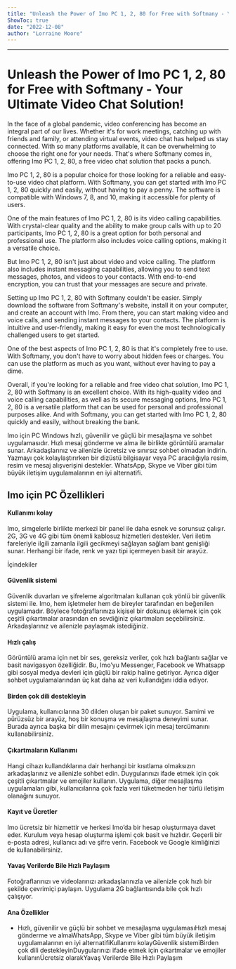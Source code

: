 ```yaml
---
title: "Unleash the Power of Imo PC 1, 2, 80 for Free with Softmany - Your Ultimate Video Chat Solution!"
ShowToc: true 
date: "2022-12-08"
author: "Lorraine Moore"
---
```

*****
# Unleash the Power of Imo PC 1, 2, 80 for Free with Softmany - Your Ultimate Video Chat Solution!

In the face of a global pandemic, video conferencing has become an integral part of our lives. Whether it's for work meetings, catching up with friends and family, or attending virtual events, video chat has helped us stay connected. With so many platforms available, it can be overwhelming to choose the right one for your needs. That's where Softmany comes in, offering Imo PC 1, 2, 80, a free video chat solution that packs a punch.

Imo PC 1, 2, 80 is a popular choice for those looking for a reliable and easy-to-use video chat platform. With Softmany, you can get started with Imo PC 1, 2, 80 quickly and easily, without having to pay a penny. The software is compatible with Windows 7, 8, and 10, making it accessible for plenty of users.

One of the main features of Imo PC 1, 2, 80 is its video calling capabilities. With crystal-clear quality and the ability to make group calls with up to 20 participants, Imo PC 1, 2, 80 is a great option for both personal and professional use. The platform also includes voice calling options, making it a versatile choice.

But Imo PC 1, 2, 80 isn't just about video and voice calling. The platform also includes instant messaging capabilities, allowing you to send text messages, photos, and videos to your contacts. With end-to-end encryption, you can trust that your messages are secure and private.

Setting up Imo PC 1, 2, 80 with Softmany couldn't be easier. Simply download the software from Softmany's website, install it on your computer, and create an account with Imo. From there, you can start making video and voice calls, and sending instant messages to your contacts. The platform is intuitive and user-friendly, making it easy for even the most technologically challenged users to get started.

One of the best aspects of Imo PC 1, 2, 80 is that it's completely free to use. With Softmany, you don't have to worry about hidden fees or charges. You can use the platform as much as you want, without ever having to pay a dime.

Overall, if you're looking for a reliable and free video chat solution, Imo PC 1, 2, 80 with Softmany is an excellent choice. With its high-quality video and voice calling capabilities, as well as its secure messaging options, Imo PC 1, 2, 80 is a versatile platform that can be used for personal and professional purposes alike. And with Softmany, you can get started with Imo PC 1, 2, 80 quickly and easily, without breaking the bank.


Imo için PC Windows hızlı, güvenilir ve güçlü bir mesajlaşma ve sohbet uygulamasıdır. Hızlı mesaj gönderme ve alma ile birlikte görüntülü aramalar sunar. Arkadaşlarınız ve ailenizle ücretsiz ve sınırsız sohbet olmadan indirin. Yazmayı çok kolaylaştırırken bir dizüstü bilgisayar veya PC aracılığıyla resim, resim ve mesaj alışverişini destekler. WhatsApp, Skype ve Viber gibi tüm büyük iletişim uygulamalarının en iyi alternatifi.
 
## Imo için PC Özellikleri
 
#### Kullanımı kolay
 
Imo, simgelerle birlikte merkezi bir panel ile daha esnek ve sorunsuz çalışır. 2G, 3G ve 4G gibi tüm önemli kablosuz hizmetleri destekler. Veri iletim fareleriyle ilgili zamanla ilgili gecikmeyi sağlayan sağlam bant genişliği sunar. Herhangi bir ifade, renk ve yazı tipi içermeyen basit bir arayüz.
 
İçindekiler
 
#### Güvenlik sistemi
 
Güvenlik duvarları ve şifreleme algoritmaları kullanan çok yönlü bir güvenlik sistemi ile. Imo, hem işletmeler hem de bireyler tarafından en beğenilen uygulamadır. Böylece fotoğraflarınıza kişisel bir dokunuş eklemek için çok çeşitli çıkartmalar arasından en sevdiğiniz çıkartmaları seçebilirsiniz. Arkadaşlarınız ve ailenizle paylaşmak istediğiniz.
 
#### Hızlı çalış
 
Görüntülü arama için net bir ses, gereksiz veriler, çok hızlı bağlantı sağlar ve basit navigasyon özelliğidir. Bu, Imo’yu Messenger, Facebook ve Whatsapp gibi sosyal medya devleri için güçlü bir rakip haline getiriyor. Ayrıca diğer sohbet uygulamalarından üç kat daha az veri kullandığını iddia ediyor.
 
#### Birden çok dili destekleyin
 
Uygulama, kullanıcılarına 30 dilden oluşan bir paket sunuyor. Samimi ve pürüzsüz bir arayüz, hoş bir konuşma ve mesajlaşma deneyimi sunar. Burada ayrıca başka bir dilin mesajını çevirmek için mesaj tercümanını kullanabilirsiniz.
 
#### Çıkartmaların Kullanımı
 
Hangi cihazı kullandıklarına dair herhangi bir kısıtlama olmaksızın arkadaşlarınız ve ailenizle sohbet edin. Duygularınızı ifade etmek için çok çeşitli çıkartmalar ve emojiler kullanın. Uygulama, diğer mesajlaşma uygulamaları gibi, kullanıcılarına çok fazla veri tüketmeden her türlü iletişim olanağını sunuyor.
 
#### Kayıt ve Ücretler
 
Imo ücretsiz bir hizmettir ve herkesi Imo’da bir hesap oluşturmaya davet eder. Kurulum veya hesap oluşturma işlemi çok basit ve hızlıdır. Geçerli bir e-posta adresi, kullanıcı adı ve şifre verin. Facebook ve Google kimliğinizi de kullanabilirsiniz.
 
#### Yavaş Verilerde Bile Hızlı Paylaşım
 
Fotoğraflarınızı ve videolarınızı arkadaşlarınızla ve ailenizle çok hızlı bir şekilde çevrimiçi paylaşın. Uygulama 2G bağlantısında bile çok hızlı çalışıyor.
 
#### Ana Özellikler
 
- Hızlı, güvenilir ve güçlü bir sohbet ve mesajlaşma uygulamasıHızlı mesaj gönderme ve almaWhatsApp, Skype ve Viber gibi tüm büyük iletişim uygulamalarının en iyi alternatifiKullanımı kolayGüvenlik sistemiBirden çok dili destekleyinDuygularınızı ifade etmek için çıkartmalar ve emojiler kullanınÜcretsiz olarakYavaş Verilerde Bile Hızlı Paylaşım




